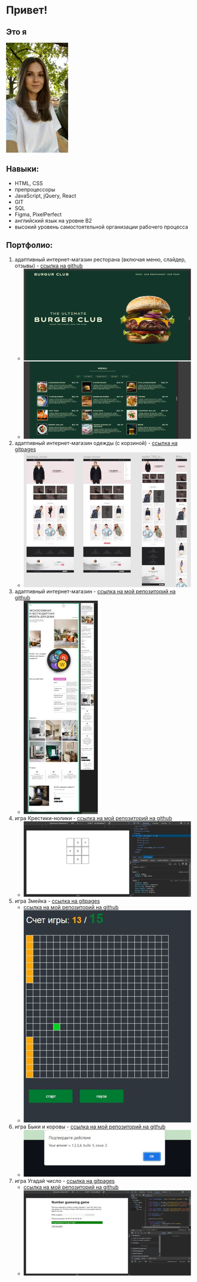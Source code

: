 # Привет!

## Это я  
<img src="/img/photo.jpg" height="300" />

## Навыки:  
- HTML, CSS
- препроцессоры
- JavaScript, jQuery, React
- GIT
- SQL
- Figma, PixelPerfect
- английский язык на уровне B2
- высокий уровень самостоятельной организации рабочего процесса

## Портфолио:
1. адаптивный интернет-магазин ресторана (включая меню, слайдер, отзывы) - [ссылка на github](https://oazakharova.github.io/burgur-delivery/)
   - ![скриншот](/img/burgur-1.png)
   - ![скриншот](/img/burgur-2.png)
2. адаптивный интернет-магазин одежды (с корзиной) - [ссылка на gitpages](https://oazakharova.github.io/onlineClothingStore/)
    - ![скриншот](/img/brandShopImg.JPG)
3. адаптивный интернет-магазин - [ссылка на мой репозиторий на github](https://github.com/oazakharova/furniture-avehi)
    - ![скриншот](/img/furnitureAvejiImg.jpg)
4. игра Крестики-нолики - [ссылка на мой репозиторий на github](https://github.com/oazakharova/tictaktoe)      
    - ![скриншот](/img/tikTacToeImg.JPG)
5. игра Змейка - [ссылка на gitpages](https://oazakharova.github.io/snakeGame/)
    - [ссылка на мой репозиторий на github](https://github.com/oazakharova/snakeGame)
    - ![скриншот](/img/snakeGameImg.JPG)
6. игра Быки и коровы - [ссылка на мой репозиторий на github](https://github.com/oazakharova/cowsAndBullsGame)
    - ![скриншот](/img/cowsAndBullsGameImg.JPG)    
7. игра Угадай число - [ссылка на gitpages](https://oazakharova.github.io/guessNumberGame/)
    - [ссылка на мой репозиторий на github](https://github.com/oazakharova/guessNumberGame)
    - ![скриншот](/img/guessNumberGameImg.jpg)
